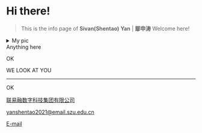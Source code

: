 # Hi there!
> This is the info page of **Sivan(Shentao)** **Yan** | **鄢申涛**
Welcome here!

<details close>
<summary>My pic </summary>
<picture>
  <source media="(prefers-color-scheme: dark)" srcset="https://s2.loli.net/2024/08/05/sfnQlUOM6kDNowg.jpg">
  <source media="(prefers-color-scheme: light)" srcset="https://s2.loli.net/2024/08/05/sfnQlUOM6kDNowg.jpg">
  <img alt="Shows an illustrated sun in light mode and a moon with stars in dark mode." src="https://s2.loli.net/2024/08/05/sfnQlUOM6kDNowg.jpg">
</picture>
</details>
Anything here

OK

WE LOOK AT YOU

***

OK

[联易融数字科技集团有限公司](https://www.linklogis.com/ "国内头部的供应链金融科技解决方案提供商")

<yanshentao2021@email.szu.edu.cn>

[E-mail](yanshentao2021@email.szu.edu.cn)
